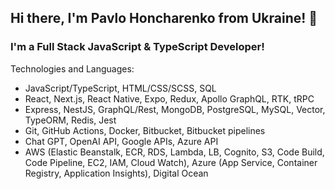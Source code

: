 ## Hi there, I'm Pavlo Honcharenko from Ukraine! 👋

### I'm a Full Stack JavaScript & TypeScript Developer!

Technologies and Languages:
- JavaScript/TypeScript, HTML/CSS/SCSS, SQL
- React, Next.js, React Native, Expo, Redux, Apollo GraphQL, RTK, tRPC
- Express, NestJS, GraphQL/Rest, MongoDB, PostgreSQL, MySQL, Vector, TypeORM, Redis, Jest
- Git, GitHub Actions, Docker, Bitbucket, Bitbucket pipelines
- Chat GPT, OpenAI API, Google APIs, Azure API
- AWS (Elastic Beanstalk, ECR, RDS, Lambda, LB, Cognito, S3, Code Build, Code
Pipeline, EC2, IAM, Cloud Watch), Azure (App Service, Container Registry, Application
Insights), Digital Ocean







